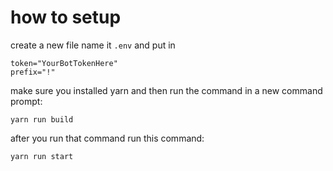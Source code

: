 # how to setup

create a new file name it `.env` and put in
```
token="YourBotTokenHere"
prefix="!"
```

make sure you installed yarn and then run the command in a new command prompt:

``yarn run build``

after you run that command run this command:

``yarn run start``